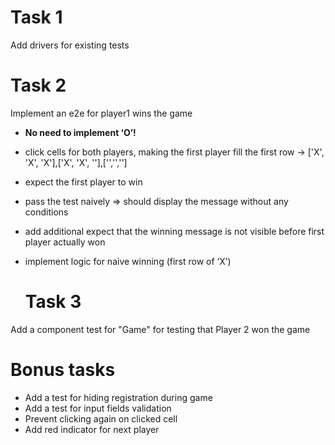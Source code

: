 
   # Task 1

Add drivers for existing tests

   # Task 2
   
Implement an e2e for player1 wins the game

* __No need to implement ‘O’!__
* click cells for both players, making the first player fill the first row -> ['X', 'X', 'X'],['X', 'X', ''],['','',''] 
* expect the first player to win
* pass the test naively => should display the message without any conditions
* add additional expect that the winning message is not visible before first player actually won
* implement logic for naive winning (first row of ‘X’)

   # Task 3
   
Add a component test for "Game" for testing that Player 2 won the game

   # Bonus tasks
   
* Add a test for hiding registration during game
* Add a test for input fields validation
* Prevent clicking again on clicked cell
* Add red indicator for next player
